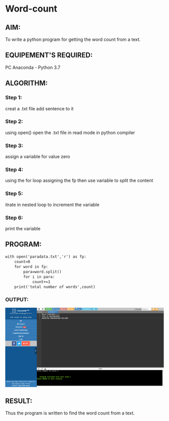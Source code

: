 # Word-count
## AIM:
To write a python program for getting the word count from a text.
## EQUIPEMENT'S REQUIRED: 
PC
Anaconda - Python 3.7
## ALGORITHM: 
### Step 1:
creat a .txt file add sentence to it

### Step 2: 
using open() open the .txt file in read mode in python compiler
 
### Step 3: 
assign a variable for value zero

### Step 4:  
using the for loop assigning the fp then use variable to split the content

### Step 5: 
itrate in nested loop to increment the variable

### Step 6: 
print the variable

## PROGRAM:
~~~
with open('paradata.txt','r') as fp:
    count=0
    for word in fp:
        para=word.split()
        for i in para:
            count+=1
    print('total number of words',count)
~~~

### OUTPUT:
![output](word.png)



## RESULT:
Thus the program is written to find the word count from a text.
